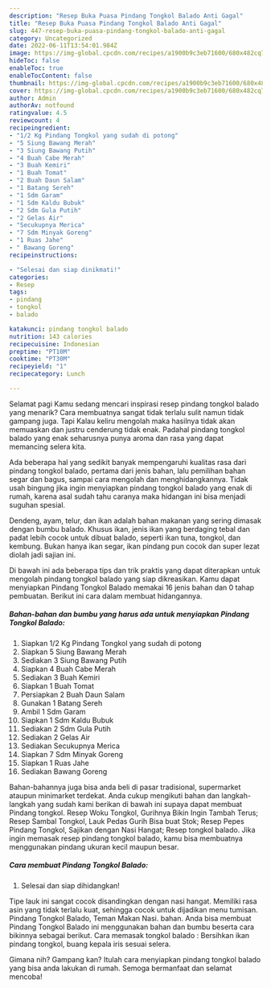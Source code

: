 ```yaml
---
description: "Resep Buka Puasa Pindang Tongkol Balado Anti Gagal"
title: "Resep Buka Puasa Pindang Tongkol Balado Anti Gagal"
slug: 447-resep-buka-puasa-pindang-tongkol-balado-anti-gagal
category: Uncategorized
date: 2022-06-11T13:54:01.984Z
image: https://img-global.cpcdn.com/recipes/a1900b9c3eb71600/680x482cq70/pindang-tongkol-balado-foto-resep-utama.jpg
hideToc: false
enableToc: true
enableTocContent: false
thumbnail: https://img-global.cpcdn.com/recipes/a1900b9c3eb71600/680x482cq70/pindang-tongkol-balado-foto-resep-utama.jpg
cover: https://img-global.cpcdn.com/recipes/a1900b9c3eb71600/680x482cq70/pindang-tongkol-balado-foto-resep-utama.jpg
author: Admin
authorAv: notfound
ratingvalue: 4.5
reviewcount: 4
recipeingredient:
- "1/2 Kg Pindang Tongkol yang sudah di potong"
- "5 Siung Bawang Merah"
- "3 Siung Bawang Putih"
- "4 Buah Cabe Merah"
- "3 Buah Kemiri"
- "1 Buah Tomat"
- "2 Buah Daun Salam"
- "1 Batang Sereh"
- "1 Sdm Garam"
- "1 Sdm Kaldu Bubuk"
- "2 Sdm Gula Putih"
- "2 Gelas Air"
- "Secukupnya Merica"
- "7 Sdm Minyak Goreng"
- "1 Ruas Jahe"
- " Bawang Goreng"
recipeinstructions:

- "Selesai dan siap dinikmati!"
categories:
- Resep
tags:
- pindang
- tongkol
- balado

katakunci: pindang tongkol balado 
nutrition: 143 calories
recipecuisine: Indonesian
preptime: "PT10M"
cooktime: "PT30M"
recipeyield: "1"
recipecategory: Lunch

---
```



Selamat pagi Kamu sedang mencari inspirasi resep pindang tongkol balado yang menarik? Cara membuatnya sangat tidak terlalu sulit namun tidak gampang juga. Tapi Kalau keliru mengolah maka hasilnya tidak akan memuaskan dan justru cenderung tidak enak. Padahal pindang tongkol balado yang enak seharusnya punya aroma dan rasa yang dapat memancing selera kita.


Ada beberapa hal yang sedikit banyak mempengaruhi kualitas rasa dari pindang tongkol balado, pertama dari jenis bahan, lalu pemilihan bahan segar dan bagus, sampai cara mengolah dan menghidangkannya. Tidak usah bingung jika ingin menyiapkan pindang tongkol balado yang enak di rumah, karena asal sudah tahu caranya maka hidangan ini bisa menjadi suguhan spesial.

Dendeng, ayam, telur, dan ikan adalah bahan makanan yang sering dimasak dengan bumbu balado. Khusus ikan, jenis ikan yang berdaging tebal dan padat lebih cocok untuk dibuat balado, seperti ikan tuna, tongkol, dan kembung. Bukan hanya ikan segar, ikan pindang pun cocok dan super lezat diolah jadi sajian ini.


Di bawah ini ada beberapa tips dan trik praktis yang dapat diterapkan untuk mengolah pindang tongkol balado yang siap dikreasikan. Kamu dapat menyiapkan Pindang Tongkol Balado memakai 16 jenis bahan dan 0 tahap pembuatan. Berikut ini cara dalam membuat hidangannya.

<!--inarticleads1-->

##### Bahan-bahan dan bumbu yang harus ada untuk menyiapkan Pindang Tongkol Balado:

1. Siapkan 1/2 Kg Pindang Tongkol yang sudah di potong
1. Siapkan 5 Siung Bawang Merah
1. Sediakan 3 Siung Bawang Putih
1. Siapkan 4 Buah Cabe Merah
1. Sediakan 3 Buah Kemiri
1. Siapkan 1 Buah Tomat
1. Persiapkan 2 Buah Daun Salam
1. Gunakan 1 Batang Sereh
1. Ambil 1 Sdm Garam
1. Siapkan 1 Sdm Kaldu Bubuk
1. Sediakan 2 Sdm Gula Putih
1. Sediakan 2 Gelas Air
1. Sediakan Secukupnya Merica
1. Siapkan 7 Sdm Minyak Goreng
1. Siapkan 1 Ruas Jahe
1. Sediakan  Bawang Goreng


Bahan-bahannya juga bisa anda beli di pasar tradisional, supermarket ataupun minimarket terdekat. Anda cukup mengikuti bahan dan langkah-langkah yang sudah kami berikan di bawah ini supaya dapat membuat Pindang tongkol. Resep Woku Tongkol, Gurihnya Bikin Ingin Tambah Terus; Resep Sambal Tongkol, Lauk Pedas Gurih Bisa buat Stok; Resep Pepes Pindang Tongkol, Sajikan dengan Nasi Hangat; Resep tongkol balado. Jika ingin memasak resep pindang tongkol balado, kamu bisa membuatnya menggunakan pindang ukuran kecil maupun besar. 

<!--inarticleads2-->

##### Cara membuat Pindang Tongkol Balado:


1. Selesai dan siap dihidangkan!

Tipe lauk ini sangat cocok disandingkan dengan nasi hangat. Memiliki rasa asin yang tidak terlalu kuat, sehingga cocok untuk dijadikan menu tumisan. Pindang Tongkol Balado, Teman Makan Nasi. bahan. Anda bisa membuat Pindang Tongkol Balado ini menggunakan bahan dan bumbu beserta cara bikinnya sebagai berikut. Cara memasak tongkol balado : Bersihkan ikan pindang tongkol, buang kepala iris sesuai selera. 

Gimana nih? Gampang kan? Itulah cara menyiapkan pindang tongkol balado yang bisa anda lakukan di rumah. Semoga bermanfaat dan selamat mencoba!
